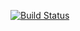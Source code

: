 [![Build Status](https://travis-ci.org/PinkFLoyd92/ReactCalendar.svg?branch=master)](https://travis-ci.org/PinkFLoyd92/ReactCalendar)
